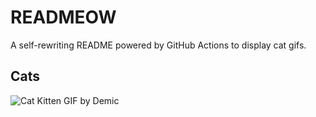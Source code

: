 # READMEOW

A self-rewriting README powered by GitHub Actions to display cat gifs.

## Cats

![Cat Kitten GIF by Demic](https://media3.giphy.com/media/v1.Y2lkPTlhY2QwMmRhdGdvNHd1aDkzY3Iwejcza2oxNTN5YTE5YjQ3eHEyMXRyeXhpd2R5MiZlcD12MV9naWZzX3NlYXJjaCZjdD1n/3oriO0OEd9QIDdllqo/200.gif)
